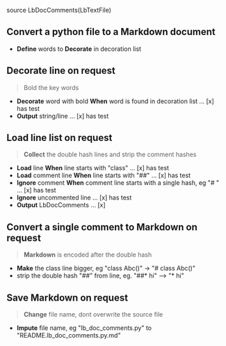 
source LbDocComments(LbTextFile)

## __Convert__ a python file to a __Markdown__ document
* __Define__ words to __Decorate__ in decoration list
## __Decorate__ line on request
> Bold the key words
* __Decorate__ word with bold __When__ word is found in decoration list ... [x] has test
* __Output__ string/line ... [x] has test
## __Load__ line list on request
> __Collect__ the double hash lines and strip the comment hashes
* __Load__ line __When__ line starts with "class" ... [x] has test
* __Load__ comment line __When__ line starts with "##" ... [x] has test
* __Ignore__ comment __When__ comment line starts with a single hash, eg "# " ... [x] has test
* __Ignore__ uncommented line ... [x] has test
* __Output__ LbDocComments ... [x]
## __Convert__ a single comment to __Markdown__ on request
> __Markdown__ is encoded after the double hash
* __Make__ the class line bigger, eg "class Abc()" -> "# class Abc()"
* strip the double hash "##" from line, eg. "##* hi" --> "* hi"
## __Save__ __Markdown__ on request
> __Change__ file name, dont overwrite the source file
* __Impute__ file name, eg "lb_doc_comments.py" to "README.lb_doc_comments.py.md"
